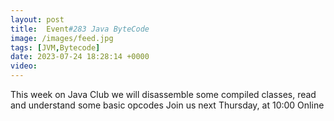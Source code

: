 ```yaml
---
layout: post
title:  Event#283 Java ByteCode
image: /images/feed.jpg
tags: [JVM,Bytecode]
date: 2023-07-24 18:28:14 +0000
video: 
---
```


This week on Java Club we will disassemble some compiled classes, read and understand some basic opcodes
Join us next Thursday, at 10:00 Online
